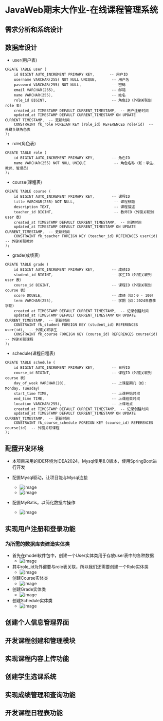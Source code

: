 # JavaWeb期末大作业-在线课程管理系统
## 需求分析和系统设计

## 数据库设计

- user(用户表)
``` Mysql
CREATE TABLE user (
    id BIGINT AUTO_INCREMENT PRIMARY KEY,       -- 用户ID
    username VARCHAR(255) NOT NULL UNIQUE,       -- 用户名
    password VARCHAR(255) NOT NULL,              -- 密码
    email VARCHAR(255),                          -- 邮箱
    name VARCHAR(255),                           -- 姓名
    role_id BIGINT,                              -- 角色ID（外键关联到 role 表）
    created_at TIMESTAMP DEFAULT CURRENT_TIMESTAMP,  -- 用户注册时间
    updated_at TIMESTAMP DEFAULT CURRENT_TIMESTAMP ON UPDATE CURRENT_TIMESTAMP,  -- 更新时间
    CONSTRAINT fk_role FOREIGN KEY (role_id) REFERENCES role(id)  -- 外键关联角色表
);
```

- role(角色表)
```Mysql
CREATE TABLE role (
    id BIGINT AUTO_INCREMENT PRIMARY KEY,        -- 角色ID
    name VARCHAR(255) NOT NULL UNIQUE             -- 角色名称（如：学生、教师、管理员）
);
```
- course(课程表)
``` Mysql
CREATE TABLE course (
    id BIGINT AUTO_INCREMENT PRIMARY KEY,        -- 课程ID
    title VARCHAR(255) NOT NULL,                  -- 课程标题
    description TEXT,                             -- 课程描述
    teacher_id BIGINT,                            -- 教师ID（外键关联到 user 表）
    created_at TIMESTAMP DEFAULT CURRENT_TIMESTAMP,  -- 创建时间
    updated_at TIMESTAMP DEFAULT CURRENT_TIMESTAMP ON UPDATE CURRENT_TIMESTAMP,  -- 更新时间
    CONSTRAINT fk_teacher FOREIGN KEY (teacher_id) REFERENCES user(id)  -- 外键关联教师
);
```

- grade(成绩表)
```Mysql
CREATE TABLE grade (
    id BIGINT AUTO_INCREMENT PRIMARY KEY,        -- 成绩ID
    student_id BIGINT,                           -- 学生ID（外键关联到 user 表）
    course_id BIGINT,                            -- 课程ID（外键关联到 course 表）
    score DOUBLE,                                -- 成绩（如：0 - 100）
    term VARCHAR(255),                           -- 学期（如：2024年春季学期）
    created_at TIMESTAMP DEFAULT CURRENT_TIMESTAMP,  -- 记录创建时间
    updated_at TIMESTAMP DEFAULT CURRENT_TIMESTAMP ON UPDATE CURRENT_TIMESTAMP,  -- 更新时间
    CONSTRAINT fk_student FOREIGN KEY (student_id) REFERENCES user(id),  -- 外键关联学生
    CONSTRAINT fk_course FOREIGN KEY (course_id) REFERENCES course(id)   -- 外键关联课程
);
```
- schedule(课程日程表)
``` Mysql
CREATE TABLE schedule (
    id BIGINT AUTO_INCREMENT PRIMARY KEY,        -- 日程ID
    course_id BIGINT,                            -- 课程ID（外键关联到 course 表）
    day_of_week VARCHAR(20),                     -- 上课星期几（如：Monday, Tuesday）
    start_time TIME,                             -- 上课开始时间
    end_time TIME,                               -- 上课结束时间
    location VARCHAR(255),                       -- 上课地点
    created_at TIMESTAMP DEFAULT CURRENT_TIMESTAMP,  -- 记录创建时间
    updated_at TIMESTAMP DEFAULT CURRENT_TIMESTAMP ON UPDATE CURRENT_TIMESTAMP,  -- 更新时间
    CONSTRAINT fk_course_schedule FOREIGN KEY (course_id) REFERENCES course(id)  -- 外键关联课程
);

```
## 配置开发环境
- 本项目采用的IDE环境为IDEA2024，Mysql使用8.0版本，使用SpringBoot进行开发
  
- 配置Mysql驱动，让项目能与Mysql连接
  - ![image](https://github.com/user-attachments/assets/5c4bed2e-8dcb-4a28-b1e3-414f859005a3)
  - ![image](https://github.com/user-attachments/assets/09051a67-5f23-4ca3-ba71-261fcfcf7d28)

- 配置MyBatis，以简化数据库操作
  - ![image](https://github.com/user-attachments/assets/a6758b92-6ed7-41df-9e96-c3418115c2a7)


## 实现用户注册和登录功能

### 为所需的数据库表建造实体类
- 首先在model软件包中，创建一个User实体类用于存放user表中的各种数据
  - ![image](https://github.com/user-attachments/assets/03317f1a-ca3a-4f50-8f8b-e9bac0f55859)
- 其中role_id为外键要与role表关联，所以我们还需要创建一个Role实体类
  - ![image](https://github.com/user-attachments/assets/180c0643-64e1-4496-b8af-c6ee98081d44)
- 创建Course实体类
  - ![image](https://github.com/user-attachments/assets/b101ced5-f6cf-4920-8df5-6554146b06ba)
- 创建Grade实体类
  - ![image](https://github.com/user-attachments/assets/df80500d-a7ec-4d86-8b31-f51dc401754e)
- 创建Schedule实体类
  - ![image](https://github.com/user-attachments/assets/9fee916c-8347-4d8f-812a-7befe963a548)



 
## 创建个人信息管理界面

## 开发课程创建和管理模块

## 实现课程内容上传功能

## 创建学生选课系统

## 实现成绩管理和查询功能

## 开发课程日程表功能


